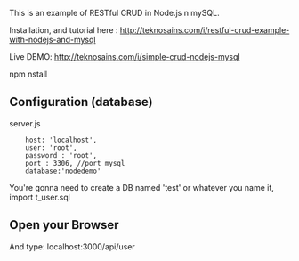This is an example of RESTful CRUD in Node.js n mySQL.

Installation, and tutorial here : http://teknosains.com/i/restful-crud-example-with-nodejs-and-mysql 

Live DEMO: http://teknosains.com/i/simple-crud-nodejs-mysql

npm nstall

## Configuration (database)
server.js

        host: 'localhost',
        user: 'root',
        password : 'root',
        port : 3306, //port mysql
        database:'nodedemo'	


	
You're gonna need to create a DB named 'test' or whatever you name it,  import t_user.sql


## Open your Browser
And type: localhost:3000/api/user
